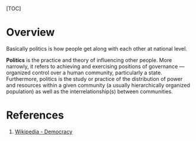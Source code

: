 [TOC]

# Overview
Basically politics is how people get along with each other at national level.

**Politics** is the practice and theory of influencing other people. More narrowly, it refers to achieving and exercising positions of governance — organized control over a human community, particularly a state. Furthermore, politics is the study or practice of the distribution of power and resources within a given community (a usually hierarchically organized population) as well as the interrelationship(s) between communities.

# References
1. [Wikipedia - Democracy][1]

[1]: https://en.wikipedia.org/wiki/Democracy "Wikipedia - Democracy"

